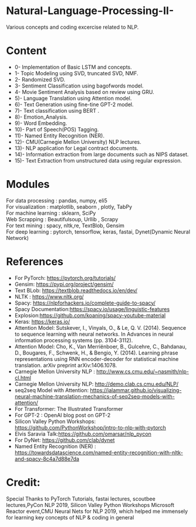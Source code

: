 # Natural-Language-Processing-II-

Various concepts and coding excercise related to NLP.

# Content

- 0- Implementation of Basic LSTM and concepts.
- 1- Topic Modeling using SVD, truncated SVD, NMF.
- 2- Randomized SVD.
- 3- Sentiment Classification using bagofwords model.
- 4- Movie Sentiment Analysis based on review using GRU.
- 5)- Language Translation using Attention model.
- 6)- Text Generation using fine-tine GPT-2 model.
- 7)- Text classification using BERT .
- 8)- Emotion_Analysis.
- 9)- Word Embedding.
- 10)- Part of Speech(POS) Tagging.
- 11)- Named Entity Recognition (NER).
- 12)- CMU(Carnegie Mellon University) NLP lectures.
- 13)- NLP application for Legal contract documents.
- 14)- Information extraction from large documents such as NIPS dataset.
- 15)- Text Extraction from unstructured data using regular expression.


# Modules
For data processing : pandas, numpy, eli5 <br>
For visualization : matplotlib, seaborn , plotly, TabPy <br>
For machine learning : sklearn, SciPy <br>
Web Scrapping : Beautifulsoup, Urllib , Scrapy <br>
For text mining : spacy, nltk,re, TextBlob, Gensim <br>
For deep learning : pytorch, tensorflow, keras, fastai, Dynet(Dynamic Neural Network) <br>

# References

- For PyTorch: https://pytorch.org/tutorials/
- Gensim: https://pypi.org/project/gensim/
- Text BLob: https://textblob.readthedocs.io/en/dev/
- NLTK : https://www.nltk.org/
- Spacy: https://nlpforhackers.io/complete-guide-to-spacy/
- Spacy Documentation:https://spacy.io/usage/linguistic-features
- Explosion:https://github.com/koaning/spacy-youtube-material
- Keras: https://keras.io/
- Attention Model: Sutskever, I., Vinyals, O., & Le, Q. V. (2014). Sequence to sequence learning with neural networks. In Advances in neural information processing systems (pp. 3104-3112).
- Attention Model: Cho, K., Van Merriënboer, B., Gulcehre, C., Bahdanau, D., Bougares, F., Schwenk, H., & Bengio, Y. (2014). Learning phrase representations using RNN encoder-decoder for statistical machine translation. arXiv preprint arXiv:1406.1078.
- Carnegie Mellon University NLP : http://www.cs.cmu.edu/~nasmith/nlp-cl.html
- Carnegie Mellon University NLP: http://demo.clab.cs.cmu.edu/NLP/
- seq2seq Model with Attention: https://jalammar.github.io/visualizing-neural-machine-translation-mechanics-of-seq2seq-models-with-attention/
- For Transformer: The Illustrated Transformer
- For GPT-2 : OpenAI blog post on GPT-2
- Silicon Valley Python Workshops: https://github.com/PythonWorkshop/intro-to-nlp-with-pytorch
- Elvis Saravia Talk:https://github.com/omarsar/nlp_pycon
- For DyNet: https://github.com/clab/dynet
- Named Entity Recognition (NER) : https://towardsdatascience.com/named-entity-recognition-with-nltk-and-spacy-8c4a7d88e7da

# Credit:

Special Thanks to PyTorch Tutorials, fastai lectures, scoutbee lectures,PyCon NLP 2019, Silicon Valley Python Workshops Microsoft Reactor event,CMU Neural Nets for NLP 2019, which helped me immensely for learning key concepts of NLP & coding in general
